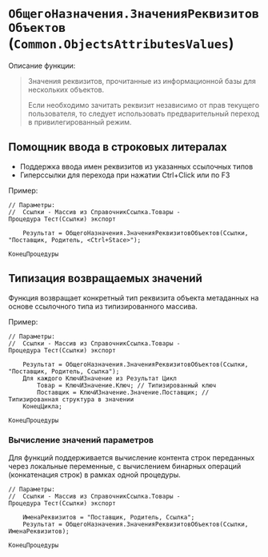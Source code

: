 # `ОбщегоНазначения.ЗначенияРеквизитовОбъектов` (`Common.ObjectsAttributesValues`) 


Описание функции:

> Значения реквизитов, прочитанные из информационной базы для нескольких объектов.
>
>  Если необходимо зачитать реквизит независимо от прав текущего пользователя,
>  то следует использовать предварительный переход в привилегированный режим.

## Помощник ввода в строковых литералах


- Поддержка ввода имен реквизитов из указанных ссылочных типов
- Гиперссылки для перехода при нажатии Ctrl+Click или по F3 


Пример:

```bsl
// Параметры:
//  Ссылки - Массив из СправочникСсылка.Товары - 
Процедура Тест(Ссылки) экспорт
	
	Результат = ОбщегоНазначения.ЗначенияРеквизитовОбъектов(Ссылки, "Поставщик, Родитель, <Ctrl+Stace>"); 
	
КонецПроцедуры
```


## Типизация возвращаемых значений

Функция возвращает конкретный тип реквизита объекта метаданных на основе ссылочного типа из типизированного массива.

Пример:

```bsl
// Параметры:
//  Ссылки - Массив из СправочникСсылка.Товары - 
Процедура Тест(Ссылки) экспорт
	
	Результат = ОбщегоНазначения.ЗначенияРеквизитовОбъектов(Ссылки, "Поставщик, Родитель, Ссылка"); 
	Для каждого КлючИЗначение из Результат Цикл
		Товар = КлючИЗначение.Ключ; // Типизированный ключ
		Поставщик = КлючИЗначение.Значение.Поставщик; // Типизированная структура в значении
	КонецЦикла;
	
КонецПроцедуры
```


### Вычисление значений параметров

Для функций поддерживается вычисление контента строк переданных через локальные переменные, с вычислением бинарных операций (конкатенация строк) в рамках одной процедуры.

```bsl
// Параметры:
//  Ссылки - Массив из СправочникСсылка.Товары - 
Процедура Тест(Ссылки) экспорт
	
	ИменаРеквизитов = "Поставщик, Родитель, Ссылка";
	Результат = ОбщегоНазначения.ЗначенияРеквизитовОбъектов(Ссылки, ИменаРеквизитов); 
	
КонецПроцедуры
```

